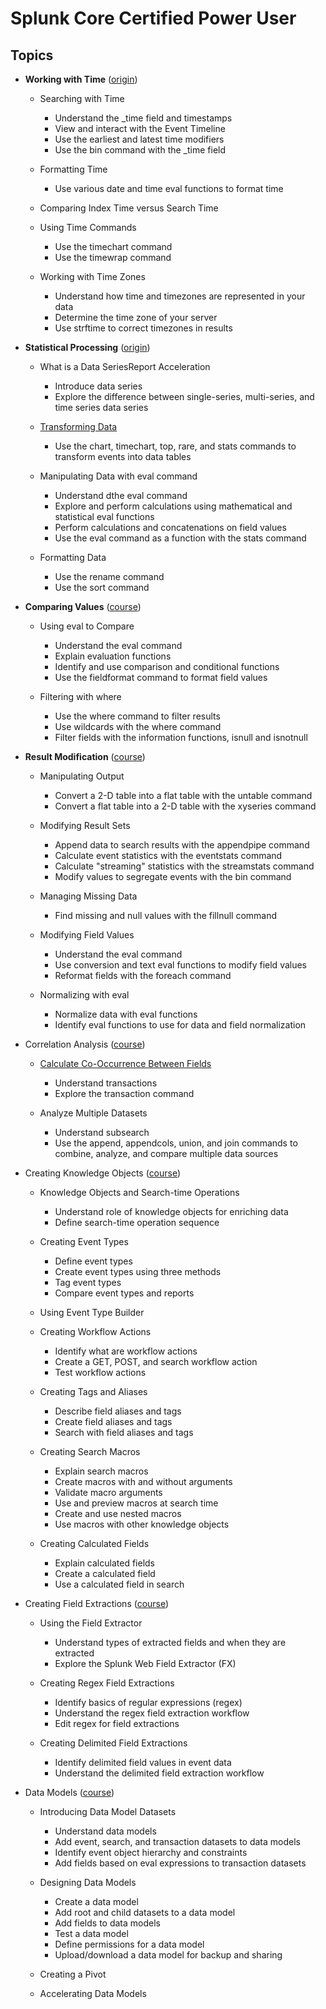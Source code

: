 # Splunk Core Certified Power User
## Topics
* **Working with Time** ([origin](https://www.splunk.com/en_us/training/courses/working-with-time.html))
  * Searching with Time 
    * Understand the _time field and timestamps
    * View and interact with the Event Timeline
    * Use the earliest and latest time modifiers
    * Use the bin command with the _time field

  * Formatting Time
    * Use various date and time eval functions to format time

  * Comparing Index Time versus Search Time
  * Using Time Commands
    * Use the timechart command
    * Use the timewrap command

  * Working with Time Zones
    * Understand how time and timezones are represented in your data
    * Determine the time zone of your server
    * Use strftime to correct timezones in results

* **Statistical Processing** ([origin](https://www.splunk.com/en_us/training/courses/statistical-processing.html))
  * What is a Data SeriesReport Acceleration
    * Introduce data series
    * Explore the difference between single-series, multi-series, and time series data series

  * [Transforming Data](https://github.com/ebd622/splunk/tree/main/core_certified_power_user/transforming_data#transforming-data)
    * Use the chart, timechart, top, rare, and stats commands to transform events into data tables

  * Manipulating Data with eval command
    * Understand dthe eval command
    * Explore and perform calculations using mathematical and statistical eval functions
    * Perform calculations and concatenations on field values
    * Use the eval command as a function with the stats command

  * Formatting Data
    * Use the rename command
    * Use the sort command

* **Comparing Values** ([course](https://www.splunk.com/en_us/training/courses/comparing-values.html))
  * Using eval to Compare
    * Understand the eval command
    * Explain evaluation functions
    * Identify and use comparison and conditional functions
    * Use the fieldformat command to format field values

  * Filtering with where
    * Use the where command to filter results
    * Use wildcards with the where command
    * Filter fields with the information functions, isnull and isnotnull

* **Result Modification** ([course](https://www.splunk.com/en_us/training/courses/result-modification.html))
  * Manipulating Output
    * Convert a 2-D table into a flat table with the untable command
    * Convert a flat table into a 2-D table with the xyseries command

  * Modifying Result Sets
    * Append data to search results with the appendpipe command
    * Calculate event statistics with the eventstats command
    * Calculate "streaming" statistics with the streamstats command
    * Modify values to segregate events with the bin command

  * Managing Missing Data
    * Find missing and null values with the fillnull command

  * Modifying Field Values
    * Understand the eval command
    * Use conversion and text eval functions to modify field values
    * Reformat fields with the foreach command

  * Normalizing with eval
    * Normalize data with eval functions
    * Identify eval functions to use for data and field normalization

* Correlation Analysis ([course](https://www.splunk.com/en_us/training/courses/correlation-analysis.html))
  * [Calculate Co-Occurrence Between Fields](https://github.com/ebd622/splunk/blob/main/core_certified_power_user/calculate-between-fields/README.md#calculate-co-occurrence-between-fields)
    * Understand transactions
    * Explore the transaction command

  * Analyze Multiple Datasets
    * Understand subsearch
    * Use the append, appendcols, union, and join commands to combine, analyze, and compare multiple data sources


* Creating Knowledge Objects ([course](https://www.splunk.com/en_us/training/courses/creating-knowledge-objects.html))
  * Knowledge Objects and Search-time Operations
    * Understand role of knowledge objects for enriching data
    * Define search-time operation sequence
  * Creating Event Types
    * Define event types
    * Create event types using three methods
    * Tag event types
    * Compare event types and reports

  * Using Event Type Builder
  * Creating Workflow Actions
    * Identify what are workflow actions
    * Create a GET, POST, and search workflow action
    * Test workflow actions

  * Creating Tags and Aliases
    * Describe field aliases and tags
    * Create field aliases and tags
    * Search with field aliases and tags

  * Creating Search Macros
    * Explain search macros
    * Create macros with and without arguments
    * Validate macro arguments
    * Use and preview macros at search time
    * Create and use nested macros
    * Use macros with other knowledge objects

  * Creating Calculated Fields
    * Explain calculated fields
    * Create a calculated field
    * Use a calculated field in search

* Creating Field Extractions ([course](https://www.splunk.com/en_us/training/courses/creating-field-extractions.html))
  * Using the Field Extractor
    * Understand types of extracted fields and when they are extracted
    * Explore the Splunk Web Field Extractor (FX)

  * Creating Regex Field Extractions
    * Identify basics of regular expressions (regex)
    * Understand the regex field extraction workflow
    * Edit regex for field extractions

  * Creating Delimited Field Extractions
    * Identify delimited field values in event data
    * Understand the delimited field extraction workflow


* Data Models ([course](https://www.splunk.com/en_us/training/courses/data-models.html))
  * Introducing Data Model Datasets
    * Understand data models
    * Add event, search, and transaction datasets to data models
    * Identify event object hierarchy and constraints
    * Add fields based on eval expressions to transaction datasets

  * Designing Data Models
    * Create a data model
    * Add root and child datasets to a data model
    * Add fields to data models
    * Test a data model
    * Define permissions for a data model
    * Upload/download a data model for backup and sharing

  * Creating a Pivot
  * Accelerating Data Models

